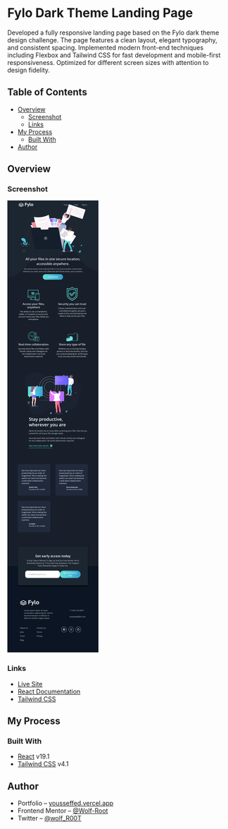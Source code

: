 # Fylo Dark Theme Landing Page

Developed a fully responsive landing page based on the Fylo dark theme design challenge. The page features a clean layout, elegant typography, and consistent spacing. Implemented modern front-end techniques including Flexbox and Tailwind CSS for fast development and mobile-first responsiveness. Optimized for different screen sizes with attention to design fidelity.

## Table of Contents

- [Overview](#overview)
  - [Screenshot](#screenshot)
  - [Links](#links)
- [My Process](#my-process)
  - [Built With](#built-with)
- [Author](#author)

## Overview

### Screenshot

![App Screenshot](/public/screenshot.png)

### Links

- [Live Site](https://wolf-root.github.io/fylo-dark-theme-landing-page/)
- [React Documentation](https://react.dev/)
- [Tailwind CSS](https://tailwindcss.com/)

## My Process

### Built With

- [React](https://react.dev/) v19.1
- [Tailwind CSS](https://tailwindcss.com/) v4.1

## Author

- Portfolio – [yousseffed.vercel.app](https://yousseffed.vercel.app/)
- Frontend Mentor – [@Wolf-Root](https://www.frontendmentor.io/profile/Wolf-Root)
- Twitter – [@wolf_R00T](https://x.com/wolf_R00T)
